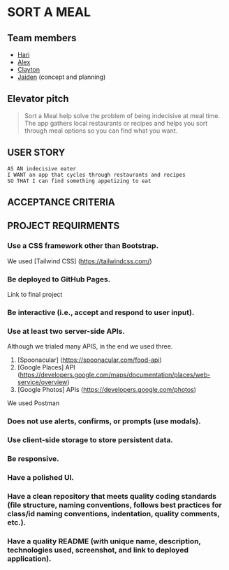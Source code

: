 # SORT A MEAL

## Team members

* [Hari](https://github.com/hari-ls)
* [Alex](https://github.com/mckayjalex)
* [Clayton](https://github.com/ClaytonMcIntosh/)
* [Jaiden](https://github.com/JaidenSP) (concept and planning)

## Elevator pitch

> Sort a Meal help solve the problem of being indecisive at meal time. The app gathers local restaurants or recipes and helps you sort through meal options so you can find what you want.


## USER STORY
```
AS AN indecisive eater 
I WANT an app that cycles through restaurants and recipes
SO THAT I can find something appetizing to eat
```

## ACCEPTANCE CRITERIA


## PROJECT REQUIRMENTS 

### Use a CSS framework other than Bootstrap.

We used [Tailwind CSS] (https://tailwindcss.com/)


### Be deployed to GitHub Pages.

Link to final project


### Be interactive (i.e., accept and respond to user input).




### Use at least two server-side APIs.

Although we trialed many APIS, in the end we used three.

1. [Spoonacular] (https://spoonacular.com/food-api)
2. [Google Places] API (https://developers.google.com/maps/documentation/places/web-service/overview)
3. [Google Photos] APIs (https://developers.google.com/photos)

We used Postman 

### Does not use alerts, confirms, or prompts (use modals).


### Use client-side storage to store persistent data.


### Be responsive.


### Have a polished UI.


### Have a clean repository that meets quality coding standards (file structure, naming conventions, follows best practices for class/id naming conventions, indentation, quality comments, etc.).


### Have a quality README (with unique name, description, technologies used, screenshot, and link to deployed application).
